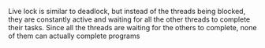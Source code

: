 Live lock is similar to deadlock, but instead of the threads being blocked, they are constantly active and waiting for all the other threads to complete their tasks. Since all the threads are waiting for the others to complete, none of them can actually complete programs
